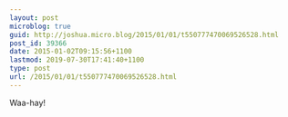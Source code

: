 ```yaml
---
layout: post
microblog: true
guid: http://joshua.micro.blog/2015/01/01/t550777470069526528.html
post_id: 39366
date: 2015-01-02T09:15:56+1100
lastmod: 2019-07-30T17:41:40+1100
type: post
url: /2015/01/01/t550777470069526528.html
---
```

Waa-hay!
